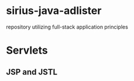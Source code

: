 # sirius-java-adlister

repository utilizing full-stack application principles

# Servlets
## JSP and JSTL
